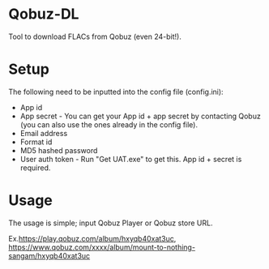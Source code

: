 # Qobuz-DL
Tool to download FLACs from Qobuz (even 24-bit!).

# Setup
The following need to be inputted into the config file (config.ini):
- App id
- App secret - You can get your App id + app secret by contacting Qobuz (you can also use the ones already in the config file).
- Email address
- Format id
- MD5 hashed password
- User auth token - Run "Get UAT.exe" to get this. App id + secret is required.


# Usage
The usage is simple; input Qobuz Player or Qobuz store URL.

Ex.https://play.qobuz.com/album/hxyqb40xat3uc, https://www.qobuz.com/xxxx/album/mount-to-nothing-sangam/hxyqb40xat3uc
	

